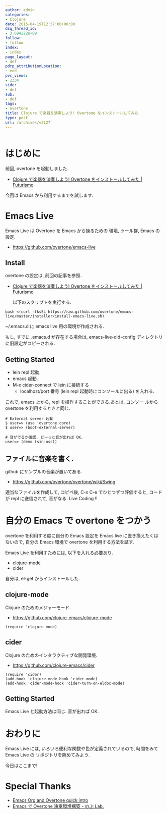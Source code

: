 ```yaml
---
author: admin
categories:
- Clojure
date: 2015-04-19T12:37:00+00:00
dsq_thread_id:
- 3.694222e+09
follow:
- follow
index:
- index
page_layout:
- def
pdrp_attributionLocation:
- end
pvc_views:
- 2334
side:
- def
sub:
- def
tags:
- overtone
title: Clojure で楽器を演奏しよう! Overtone をインストールしてみた
type: post
url: /archives/=3127
---
```


<img alt="" src="http://futurismo.biz/wp-content/uploads/emacs_logo.jpg"/>

はじめに
========

前回, overtone を起動しました.

-   [Clojure で楽器を演奏しよう! Overtone をインストールしてみた |
    Futurismo](http://futurismo.biz/archives/3127)

今回は Emacs から利用するまでを試します.

Emacs Live
==========

Emacs Live は Overtone を Emacs から操るための 環境, ツール群, Emacs
の設定.

<div data-theme="default" data-height="155" data-width="500" data-github="overtone/emacs-live" class="github-card"></div>
<script src="//cdn.jsdelivr.net/github-cards/latest/widget.js"></script>

-   <https://github.com/overtone/emacs-live>

Install
-------

overtone の設定は, 前回の記事を参照.

-   [Clojure で楽器を演奏しよう! Overtone をインストールしてみた |
    Futurismo](http://futurismo.biz/archives/3127)

    以下のスクリプトを実行する.

``` {.bash}
bash <(curl -fksSL https://raw.github.com/overtone/emacs-live/master/installer/install-emacs-live.sh)
```

\~/.emacs.d に emacs live 用の環境が作成される.

もし, すでに .emacs.d が存在する場合は, emacs-live-old-config
ディレクトリに旧設定がコピーされる.

Getting Started
---------------

-   lein repl 起動.
-   emacs 起動.
-   M-x cider-connect で lein に接続する
    -   localhost/port 番号 (lein repl 起動時にコンソールに出る)
        を入れる.

これで, emacs 上から, repl を操作することができる.あとは, コンソー
ルから overtone を利用するときと同じ.

``` {.commonlisp}
# External server 起動
$ user=> (use 'overtone.core)
$ user=> (boot-external-server)

# 音がでるか確認. ピーっと音が出れば OK.
user=> (demo (sin-osc))
```

ファイルに音楽を書く.
---------------------

github にサンプルの音楽が置いてある.

-   <https://github.com/overtone/overtone/wiki/Swing>

適当なファイルを作成して, コピペ後, C-x C-e でひとつずつ評価すると,
コードが repl に送信されて, 音がなる. Live Coding !!

自分の Emacs で overtone をつかう
=================================

overtone を利用する度に自分の Emacs 設定を Emacs live に置き換えたくは
ないので, 自分の Emacs 環境で overtone を利用する方法を試す.

Emacs Live を利用すためには, 以下を入れる必要あり.

-   clojure-mode
-   cider

<div data-theme="default" data-height="155" data-width="500" data-github="clojure-emacs/cider" class="github-card"></div>
<script src="//cdn.jsdelivr.net/github-cards/latest/widget.js"></script>

自分は, el-get からインストールした.

clojure-mode
------------

Clojure のためのメジャーモード.

-   <https://github.com/clojure-emacs/clojure-mode>

``` {.commonlisp}
(require 'clojure-mode)
```

cider
-----

Clojure のためのインタラクティブな開発環境.

-   <https://github.com/clojure-emacs/cider>

``` {.commonlisp}
(require 'cider)
(add-hook 'clojure-mode-hook 'cider-mode)
(add-hook 'cider-mode-hook 'cider-turn-on-eldoc-mode)
```

Getting Started
---------------

Emacs Live と起動方法は同じ. 音が出れば OK.

おわりに
========

Emacs Live には, いろいろ便利な関数や色が定義されているので, 時間をみて
Emacs Live の リポジトリを眺めてみよう.

今日はここまで!

Special Thanks
==============

-   [Emacs Org and Overtone quick
    intro](http://bzg.fr/emacs-org-babel-overtone-intro.html#)
-   [Emacs で Overtone 演奏環境構築 - のぶ
    Lab.](http://atsuya046.hatenablog.com/entry/2015/02/11/232316)


